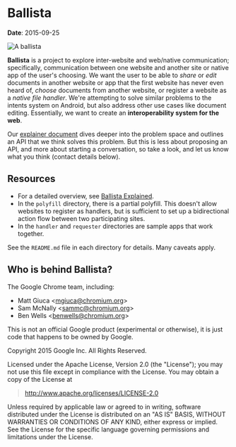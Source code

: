# Ballista

**Date**: 2015-09-25

![A ballista](docs/images/ballista-300.png)

**Ballista** is a project to explore inter-website and web/native communication;
specifically, communication between one website and another site or native app
of the user's choosing. We want the user to be able to *share* or *edit*
documents in another website or app that the first website has never even heard
of, *choose* documents from another website, or register a website as a *native
file handler*. We're attempting to solve similar problems to the intents system
on Android, but also address other use cases like document editing. Essentially,
we want to create an **interoperability system for the web**.

Our [explainer document](docs/explainer.md) dives deeper into the problem space
and outlines an API that we think solves this problem. But this is less about
proposing an API, and more about starting a conversation, so take a look, and
let us know what you think (contact details below).

## Resources

* For a detailed overview, see [Ballista Explained](docs/explainer.md).
* In the `polyfill` directory, there is a partial polyfill. This doesn't allow
  websites to register as handlers, but is sufficient to set up a bidirectional
  action flow between two participating sites.
* In the `handler` and `requester` directories are sample apps that work
  together.

See the `README.md` file in each directory for details. Many caveats apply.

## Who is behind Ballista?

The Google Chrome team, including:

* Matt Giuca <<mgiuca@chromium.org>>
* Sam McNally <<sammc@chromium.org>>
* Ben Wells <<benwells@chromium.org>>

This is not an official Google product (experimental or otherwise), it is just
code that happens to be owned by Google.

Copyright 2015 Google Inc. All Rights Reserved.

Licensed under the Apache License, Version 2.0 (the "License");
you may not use this file except in compliance with the License.
You may obtain a copy of the License at

> <http://www.apache.org/licenses/LICENSE-2.0>

Unless required by applicable law or agreed to in writing, software
distributed under the License is distributed on an "AS IS" BASIS,
WITHOUT WARRANTIES OR CONDITIONS OF ANY KIND, either express or implied.
See the License for the specific language governing permissions and
limitations under the License.
